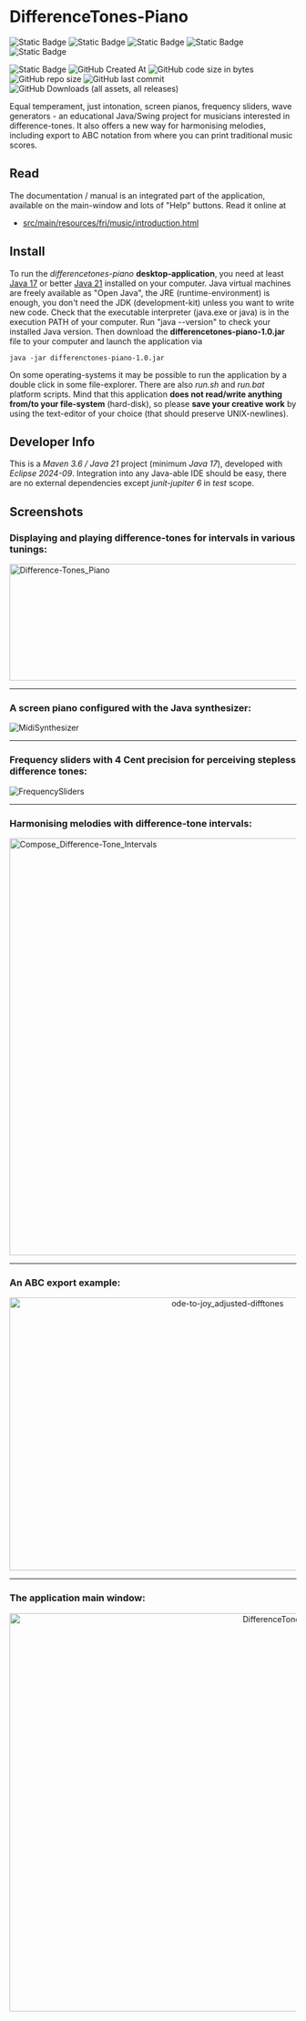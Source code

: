 # DifferenceTones-Piano

![Static Badge](https://img.shields.io/badge/Topic-Music-blue?link=https://en.wikipedia.org/wiki/Music)
![Static Badge](https://img.shields.io/badge/Type-Desktop_App-blue?link=https://en.wikipedia.org/wiki/Desktop_computer)
![Static Badge](https://img.shields.io/badge/Language-Java_17-darkgreen?link=https://openjdk.org/)
![Static Badge](https://img.shields.io/badge/UI_System-Swing-darkgreen?link=https://docs.oracle.com/javase/tutorial/uiswing/index.html)
![Static Badge](https://img.shields.io/badge/Application_JAR-2.15_MB-darkgreen)

![Static Badge](https://img.shields.io/github/license/fritzthecap/differencetones-piano?color=pink)
![GitHub Created At](https://img.shields.io/github/created-at/fritzthecap/differencetones-piano?color=pink)
![GitHub code size in bytes](https://img.shields.io/github/languages/code-size/fritzthecap/differencetones-piano?color=pink)
![GitHub repo size](https://img.shields.io/github/repo-size/fritzthecap/differencetones-piano?color=pink)
![GitHub last commit](https://img.shields.io/github/last-commit/fritzthecap/differencetones-piano?color=pink)
![GitHub Downloads (all assets, all releases)](https://img.shields.io/github/downloads/fritzthecap/differencetones-piano/total?color=pink)

Equal temperament, just intonation, screen pianos, frequency sliders, wave generators - an educational Java/Swing project for musicians interested in difference-tones. It also offers a new way for harmonising melodies, including export to ABC notation from where you can print traditional music scores.

## Read

The documentation / manual is an integrated part of the application, available on the main-window and lots of "Help" buttons. Read it online at 
- [src/main/resources/fri/music/introduction.html](https://html-preview.github.io/?url=https://github.com/fritzthecap/differencetones-piano/blob/main/src/main/resources/fri/music/introduction.html)

## Install

To run the _differencetones-piano_ __desktop-application__, you need at least [Java 17](https://openjdk.org/projects/jdk/17/) or better [Java 21](https://openjdk.org/projects/jdk/21/) installed on your computer. Java virtual machines are freely available as "Open Java", the JRE (runtime-environment) is enough, you don't need the JDK (development-kit) unless you want to write new code. Check that the executable interpreter (java.exe or java) is in the execution PATH of your computer. Run "java --version" to check your installed Java version. Then download the __differencetones-piano-1.0.jar__ file to your computer and launch the application via

    java -jar differenctones-piano-1.0.jar

On some operating-systems it may be possible to run the application by a double click in some file-explorer. There are also _run.sh_ and _run.bat_ platform scripts. Mind that this application __does not read/write anything from/to your file-system__ (hard-disk), so please __save your creative work__ by using the text-editor of your choice (that should preserve UNIX-newlines).

## Developer Info

This is a _Maven 3.6 / Java 21_ project (minimum _Java 17_), developed with _Eclipse 2024-09_. Integration into any Java-able IDE should be easy, there are no external dependencies except _junit-jupiter 6_ in _test_ scope.

## Screenshots

### Displaying and playing difference-tones for intervals in various tunings:

<img width="1203" height="205" alt="Difference-Tones_Piano" src="https://github.com/user-attachments/assets/85f62dba-13df-4cfb-bc00-387cfeaa2634" />

----

### A screen piano configured with the Java synthesizer: 

![MidiSynthesizer](https://github.com/user-attachments/assets/950eee6e-7b08-49ba-b56f-7284aece1320)

----

### Frequency sliders with 4 Cent precision for perceiving stepless difference tones:

![FrequencySliders](https://github.com/user-attachments/assets/22a1dcb5-e046-4a06-a44e-6e9e2b192cff)

----

### Harmonising melodies with difference-tone intervals:

<img width="1206" height="733" alt="Compose_Difference-Tone_Intervals" src="https://github.com/user-attachments/assets/d2d505eb-5934-496e-9a91-2582da4a4daf" />

----

### An ABC export example:
    
<div align="center">
 <img width="750" height="480" alt="ode-to-joy_adjusted-difftones" src="https://github.com/user-attachments/assets/940d3b45-93ea-486f-9a0e-4cff9b1d6baa" />
</div>

----

### The application main window:

<div align="center">
<img width="1040" height="700" alt="DifferenceTonesPiano_MainWindow" src="https://github.com/user-attachments/assets/cef339b4-15d8-4024-a9f5-35a7a3b99935" />
</div>




